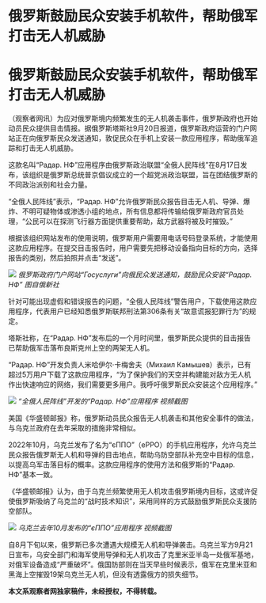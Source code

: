 # 俄罗斯鼓励民众安装手机软件，帮助俄军打击无人机威胁

# 俄罗斯鼓励民众安装手机软件，帮助俄军打击无人机威胁

（观察者网讯）为应对俄罗斯境内频繁发生的无人机袭击事件，俄罗斯政府也开始动员民众提供目击情报。据俄罗斯塔斯社9月20日报道，俄罗斯政府运营的门户网站正在向俄罗斯民众发送通知，敦促民众在手机上安装一款应用程序，帮助俄军追踪和打击无人机威胁。

这款名叫“Радар.
НФ”应用程序由俄罗斯政治联盟“全俄人民阵线”在8月17日发布，该组织是俄罗斯总统普京倡议成立的一个超党派政治联盟，旨在团结俄罗斯的不同政治派别和社会力量。

“全俄人民阵线”表示，“Радар.
НФ”允许俄罗斯民众报告目击无人机、导弹、爆炸、不明可疑物体或渗透小组的地点，所有信息都将传输给俄罗斯政府官员处理，“公民可以在探测飞行器方面提供重要帮助，敌方武器将被及时摧毁。”

根据该组织网站发布的使用说明，俄罗斯用户需要用电话号码登录系统，才能使用这款应用程序。在提交目击报告时，用户需要先把移动设备指向目标的方向，选择报告的类别，然后拍照并点击“发送”。

![](https://inews.gtimg.com/om_bt/OwfrGoSHTwNZfrCetv53sbIzFimbHHYolLXOmh_V3bRGsAA/1000)
_俄罗斯政府门户网站“Госуслуги”向俄民众发送通知，鼓励民众安装“Радар. НФ” 图自俄新社_

针对可能出现虚假和错误报告的问题，“全俄人民阵线”警告用户，下载使用这款应用程序，代表用户已经知悉俄罗斯联邦刑法第306条有关“故意谎报犯罪行为”的规定。

塔斯社称，在“Радар. НФ”发布后的一个月时间里，俄罗斯民众提供的目击报告已帮助俄军击落布良斯克州上空的两架无人机。

“Радар. НФ”开发负责人米哈伊尔·卡梅舍夫（Михаил
Камышев）表示，已有超过5万用户下载了这款应用程序，“为了保护我们的天空并构建能对敌方无人机作出快速响应的网络，我们需要更多用户。我呼吁俄罗斯民众安装这个应用程序。”

![](https://inews.gtimg.com/om_bt/OtQDBZxoDWuN2e9QiVopBXFZsTtLc3V9gZEtBnb0Xdo64AA/1000)
_“全俄人民阵线”开发的“Радар. НФ”应用程序 视频截图_

美国《华盛顿邮报》称，俄罗斯动员民众报告无人机袭击和其他安全事件的做法，与乌克兰政府在去年采取的措施非常相似。

2022年10月，乌克兰发布了名为“єППО”（ePPO）的手机应用程序，允许乌克兰民众报告俄罗斯无人机和导弹的目击地点，帮助乌防空部队补充空中目标的信息，以提高乌军击落目标的概率。这款应用程序的使用方法和俄罗斯的“Радар.
НФ”基本一致。

《华盛顿邮报》认为，由于乌克兰频繁使用无人机攻击俄罗斯境内目标，这或许促使俄罗斯吸纳了乌克兰的“战时技术知识”，采用同样的方式鼓励俄罗斯民众支援防空部队。

![](https://inews.gtimg.com/om_bt/OZWeQeadINYMlrygvwfNRdPjSH2E-R2PJramT7kJoU0IoAA/1000)
_乌克兰去年10月发布的“єППО”应用程序 视频截图_

自8月下旬以来，俄罗斯已多次遭遇大规模无人机和导弹袭击。乌克兰军方9月21日宣布，乌安全部门和海军使用导弹和无人机攻击了克里米亚半岛一处俄军基地，对俄军设备造成“严重破坏”。俄国防部则在当天早些时候表示，俄军在克里米亚和黑海上空摧毁19架乌克兰无人机，但没有透露俄方的损失细节。

**本文系观察者网独家稿件，未经授权，不得转载。**

